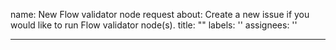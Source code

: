 name: New Flow validator node request
about: Create a new issue if you would like to run Flow validator node(s).
title: "<Please provide the organization name as the title e.g. ABCD Inc.>"
labels: ''
assignees: ''

---
